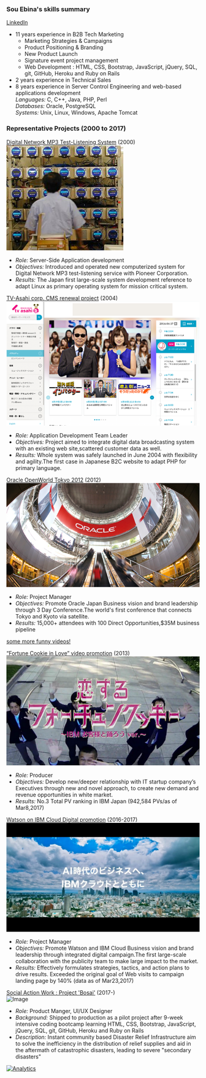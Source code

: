 <!-- ### Sou Ebina
![Image](img/SE_GitHubio_circle_200x200_color.jpg)　　-->

### Sou Ebina's skills summary  
[LinkedIn](https://www.linkedin.com/in/sosuke-ebina/)  
 
- 11 years experience in B2B Tech Marketing 
  * Marketing Strategies & Campaigns  
  * Product Positioning & Branding  
  * New Product Launch  
  * Signature event project management
  * Web Development : HTML, CSS, Bootstrap, JavaScript, jQuery, SQL, git, GitHub, Heroku and Ruby on Rails 
- 2 years experience in Technical Sales
- 8 years experience in Server Control Engineering and web-based applications development  
  _Languages:_ C, C++, Java, PHP, Perl  
  _Databases:_ Oracle, PostgreSQL  
  _Systems:_ Unix, Linux, Windows, Apache Tomcat 
  
### Representative Projects (2000 to 2017)

[Digital Network MP3 Test-Listening System](http://www.atmarkit.co.jp/flinux/jirei/pioneer/pioneer_jirei.html)
(2000)  
![Image](img/kc.jpg)  

- _Role:_ Server-Side Application development
- _Objectives:_ Introduced and operated new computerized system for Digital Network MP3 test-listening service with Pioneer Corporation.  
- _Results:_ The Japan first large-scale system development reference to adapt Linux as primary operating system for mission critical system.

[TV-Asahi corp. CMS renewal project](http://www.itmedia.co.jp/enterprise/articles/0503/22/news118.html)
(2004)  
![Image](img/tva_639x411.png)  

- _Role:_ Application Development Team Leader
- _Objectives:_ Project aimed to integrate digital data broadcasting system with an existing web site,scattered customer data as well.  
- _Results:_ Whole system was safely launched in June 2004 with flexibility and agility.The first case in Japanese B2C website to adapt PHP for primary language.

[Oracle OpenWorld Tokyo 2012](http://www.fujitsu.com/jp/products/computing/servers/unix/sparc-enterprise/events/oracle-ow/2012/correspondent/)
(2012)  
![Image](img/ow_mh_inside_2_639x344.jpg)  

- _Role:_ Project Manager
- _Objectives:_ Promote Oracle Japan Business vision and brand leadership through 3 Day Conference.The world's first conference that connects Tokyo and Kyoto via satellite.
- _Results:_ 15,000+ attendees with 100 Direct Opportunities,$35M business pipeline

[some more funny videos!](https://www.youtube.com/watch?v=QOyrynZq_0I/)  

[“Fortune Cookie in Love” video promotion](https://www.youtube.com/watch?v=URLrRwlu6qI)
(2013)  
![Image](img/fc_599x337.png)  

- _Role:_ Producer
- _Objectives:_ Develop new/deeper relationship with IT startup company’s Executives through new and novel approach, to create new demand and revenue opportunities in white market.
- _Results:_ No.3 Total PV ranking in IBM Japan (942,584 PVs/as of Mar8,2017)

[Watson on IBM Cloud Digital promotion](https://www.ibm.com/cognitive/jp-ja/cloud-for-cognitive/)
(2016-2017)   
![Image](img/ic2_600x338.jpg)  

- _Role:_ Project Manager
- _Objectives:_ Promote Watson and IBM Cloud Business vision and brand leadership through integrated digital campaign.The first large-scale collaboration with the publicity team to make large impact to the market.
- _Results:_ Effectively formulates strategies, tactics, and action plans to drive results. Exceeded the original goal of Web visits to campaign landing page by 140% (data as of Mar23,2017)  

[Social Action Work : Project 'Bosai'](https://www.bosai.world/)
(2017-)   
![Image](img/bosai_coverpic_1200x630.jpg)  

- _Role:_ Product Manger, UI/UX Designer
- _Background:_ Shipped to production as a pilot project after 9-week intensive coding bootcamp learning HTML, CSS, Bootstrap, JavaScript, jQuery, SQL, git, GitHub, Heroku and Ruby on Rails
- _Description:_ Instant community based Disaster Relief Infrastructure aim to solve the inefficiency in the distribution of relief supplies and aid in the aftermath of catastrophic disasters, leading to severe "secondary disasters" 


<!-- ga beacon -->
[![Analytics](https://ga-beacon.appspot.com/UA-96198072-2/souebina.github.io/projects/?pixel)](https://github.com/igrigorik/ga-beacon)
